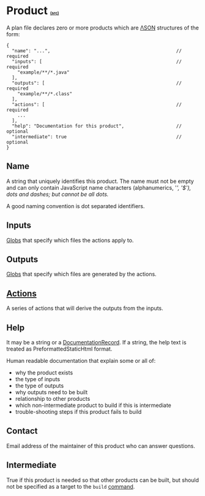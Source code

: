 # Product <font size='1'><a href='http://code.google.com/p/prebake/source/browse/trunk/code/src/org/prebake/service/plans/Product.java'>(src)</a></font> #

A plan file declares zero or more products which are [ΛSON](YSON.md) structures of the form:
```
{
  "name": "...",                                              // required
  "inputs": [                                                 // required
    "example/**/*.java"
  ],
  "outputs": [                                                // required
    "example/**/*.class"
  ],
  "actions": [                                                // required
    ...
  ],
  "help": "Documentation for this product",                   // optional
  "intermediate": true                                        // optional
}
```

## Name ##
A string that uniquely identifies this product.
The name must not be empty and can only contain JavaScript name characters
(alphanumerics, '_', '$'), dots and dashes; but cannot be all dots._

A good naming convention is dot separated identifiers.

## Inputs ##
[Globs](Glob.md) that specify which files the actions apply to.

## Outputs ##
[Globs](Glob.md) that specify which files are generated by the actions.

## [Actions](BuildAction.md) ##
A series of actions that will derive the outputs from the inputs.

## Help ##
It may be a string or a [DocumentationRecord](DocumentationRecord.md).
If a string, the help text is treated as PreformattedStaticHtml format.

Human readable documentation that explain some or all of:
  * why the product exists
  * the type of inputs
  * the type of outputs
  * why outputs need to be built
  * relationship to other products
  * which non-intermediate product to build if this is intermediate
  * trouble-shooting steps if this product fails to build

## Contact ##
Email address of the maintainer of this product who can answer questions.

## Intermediate ##
True if this product is needed so that other products can be built, but should not be specified as a target to the `build` [command](PreBakeCommand.md).